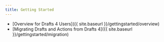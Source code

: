 ```yaml
---
title: Getting Started
---
```


- [Overview for Drafts 4 Users]({{ site.baseurl }}/gettingstarted/overview)
- [Migrating Drafts and Actions from Drafts 4]({{ site.baseurl }}/gettingstarted/migration)
